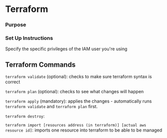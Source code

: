 # Terraform

### Purpose



### Set Up Instructions


Specify the specific privileges of the IAM user you're using

## Terraform Commands
`terraform validate` (optional): checks to make sure terraform syntax is correct

`terraform plan` (optional): checks to see what changes will happen

`terraform apply` (mandatory): applies the changes - automatically runs `terraform validate` and `terraform plan` first.

`terraform destroy`:

`terraform import [resources address (in terraform)] [actual aws resource id]`: imports one resource into terraform to be able to be managed